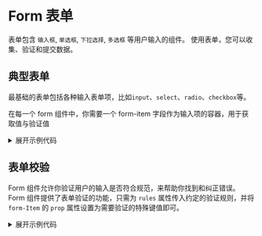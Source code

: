 <script setup>
import Basic from './component/Basic.vue'
import Rule from './component/Rule.vue'
</script>

# Form 表单

表单包含 `输入框`, `单选框`, `下拉选择`, `多选框` 等用户输入的组件。 使用表单，您可以收集、验证和提交数据。

## 典型表单

最基础的表单包括各种输入表单项，比如`input`、`select`、`radio`、`checkbox`等。

在每一个 form 组件中，你需要一个 form-item 字段作为输入项的容器，用于获取值与验证值
<div class="example">
 <Basic/>
</div>

<details>
<summary>展开示例代码</summary>

```vue
<template>
 <YDatePicker v-model="dateValue" />
</template>

<script lang="ts" setup>
import { ref } from 'vue';

const dateValue = ref("");

</script>

```

</details>

## 表单校验
Form 组件允许你验证用户的输入是否符合规范，来帮助你找到和纠正错误。
Form 组件提供了表单验证的功能，只需为 `rules` 属性传入约定的验证规则，并将 `form-Item` 的 `prop` 属性设置为需要验证的特殊键值即可。

<div class="example">
 <Rule />
</div>

<details>
<summary>展开示例代码</summary>

```vue
<template>
  <YRate v-model="rateValue" color="red"></YRate>
</template>

<script lang="ts" setup>
import { ref } from 'vue';

const rateValue = ref(4);
</script>
```

</details>


